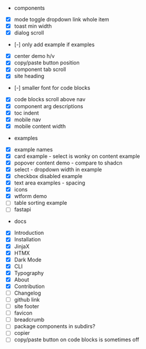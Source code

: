 - components
- [x] mode toggle dropdown link whole item
- [x] toast min width
- [x] dialog scroll 
- [-] only add example if examples
- [x] center demo h/v
- [x] copy/paste button position
- [x] component tab scroll 
- [x] site heading
- [-] smaller font for code blocks
- [x] code blocks scroll above nav
- [x] component arg descriptions
- [x] toc indent
- [x] mobile nav
- [x] mobile content width

- examples
- [x] example names
- [x] card example - select is wonky on content example
- [x] popover content demo - compare to shadcn
- [x] select - dropdown width in example
- [x] checkbox disabled example
- [x] text area examples - spacing
- [x] icons
- [x] wtform demo
- [ ] table sorting example
- [ ] fastapi 

- docs
- [x] Introduction
- [x] Installation
- [x] JinjaX
- [x] HTMX
- [x] Dark Mode
- [x] CLI
- [x] Typography
- [x] About
- [x] Contribution
- [ ] Changelog
- [ ] github link
- [ ] site footer
- [ ] favicon
- [ ] breadcrumb
- [ ] package components in subdirs?
- [ ] copier
- [ ] copy/paste button on code blocks is sometimes off